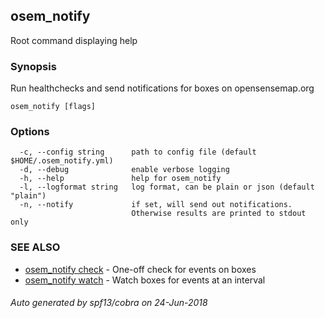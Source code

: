 ## osem_notify

Root command displaying help

### Synopsis

Run healthchecks and send notifications for boxes on opensensemap.org

```
osem_notify [flags]
```

### Options

```
  -c, --config string      path to config file (default $HOME/.osem_notify.yml)
  -d, --debug              enable verbose logging
  -h, --help               help for osem_notify
  -l, --logformat string   log format, can be plain or json (default "plain")
  -n, --notify             if set, will send out notifications.
                           Otherwise results are printed to stdout only
```

### SEE ALSO

* [osem_notify check](osem_notify_check.md)	 - One-off check for events on boxes
* [osem_notify watch](osem_notify_watch.md)	 - Watch boxes for events at an interval

###### Auto generated by spf13/cobra on 24-Jun-2018
